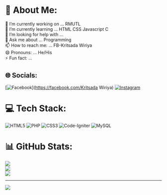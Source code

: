 # 💫 About Me:
🔭 I’m currently working on ... RMUTL<br>🌱 I’m currently learning ... HTML CSS Javascript C<br>🤔 I’m looking for help with ...<br>💬 Ask me about ... Programming<br>📫 How to reach me: ... FB-Kritsada Wiriya<br>😄 Pronouns: ... He/His<br>⚡ Fun fact: ...


## 🌐 Socials:
[![Facebook](https://img.shields.io/badge/Facebook-%231877F2.svg?logo=Facebook&logoColor=white)](https://facebook.com/Kritsada Wiriya) [![Instagram](https://img.shields.io/badge/Instagram-%23E4405F.svg?logo=Instagram&logoColor=white)](https://instagram.com/9Kritsada) 

# 💻 Tech Stack:
![HTML5](https://img.shields.io/badge/html5-%23E34F26.svg?style=for-the-badge&logo=html5&logoColor=white) ![PHP](https://img.shields.io/badge/php-%23777BB4.svg?style=for-the-badge&logo=php&logoColor=white) ![CSS3](https://img.shields.io/badge/css3-%231572B6.svg?style=for-the-badge&logo=css3&logoColor=white) ![Code-Igniter](https://img.shields.io/badge/CodeIgniter-%23EF4223.svg?style=for-the-badge&logo=codeIgniter&logoColor=white) ![MySQL](https://img.shields.io/badge/mysql-%2300f.svg?style=for-the-badge&logo=mysql&logoColor=white)
# 📊 GitHub Stats:
![](https://github-readme-stats.vercel.app/api?username=9Kritsada&theme=onedark&hide_border=false&include_all_commits=false&count_private=false)<br/>
![](https://github-readme-streak-stats.herokuapp.com/?user=9Kritsada&theme=onedark&hide_border=false)<br/>
![](https://github-readme-stats.vercel.app/api/top-langs/?username=9Kritsada&theme=onedark&hide_border=false&include_all_commits=false&count_private=false&layout=compact)

---
[![](https://visitcount.itsvg.in/api?id=9Kritsada&icon=0&color=0)](https://visitcount.itsvg.in)
